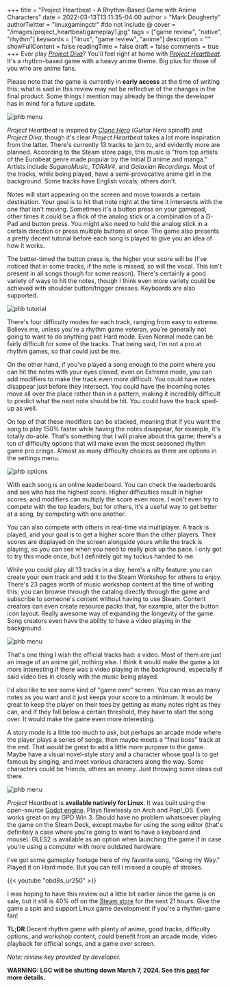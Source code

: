 +++
title = "Project Heartbeat - A Rhythm-Based Game with Anime Characters"
date = 2022-03-13T13:11:35-04:00
author = "Mark Dougherty"
authorTwitter = "linuxgamingctr" #do not include @
cover = "/images/project_heartbeat/gameplay1.jpg"
tags = ["game review", "native", "rhythm"]
keywords = ["linux", "game review", "anime"]
description = ""
showFullContent = false
readingTime = false
draft = false
comments = true
+++
Ever play [*Project Diva*](https://miku.sega.com/megamix/)? You'll feel right at home with [*Project Heartbeat*](https://store.steampowered.com/app/1216230/Project_Heartbeat/). It's a rhythm-based game with a heavy anime theme. Big plus for those of you who are anime fans.

Please note that the game is currently in **early access** at the time of writing this; what is said in this review may not be reflective of the changes in the final product. Some things I mention may already be things the developer has in mind for a future update.

![phb menu](/images/project_heartbeat/menu.jpg)

*Project Heartbeat* is inspired by [*Clone Hero*](https://clonehero.net/) (*Guitar Hero* spinoff) and *Project Diva*, though it's clear *Project Heartbeat* takes a lot more inspiration from the latter. There's currently 13 tracks to jam to, and evidently more are planned. According to the Steam store page, this music is "from top artists of the Eurobeat genre made popular by the Initial D anime and manga." Artists include *SuganoMusic*, *TORAV4*, and *Galaxian Recordings*.  Most of the tracks, while being played, have a semi-provocative anime girl in the background. Some tracks have English vocals; others don't. 

Notes will start appearing on the screen and move towards a certain destination. Your goal is to hit that note right at the time it intersects with the one that isn't moving. Sometimes it's a button press on your gamepad, other times it could be a flick of the analog stick or a combination of a D-Pad and button press. You might also need to hold the analog stick in a certain direction or press multiple buttons at once. The game also presents a pretty decent tutorial before each song is played to give you an idea of how it works.

The better-timed the button press is, the higher your score will be (I've noticed that in some tracks, if the note is missed, so will the vocal. This isn't present in all songs though for some reason). There's certainly a good variety of ways to hit the notes, though I think even more variety could be achieved with shoulder button/trigger presses. Keyboards are also supported.

![phb tutorial](/images/project_heartbeat/tut.jpg)

There's four difficulty modes for each track, ranging from easy to extreme. Believe me, unless you're a rhythm game veteran, you're generally not going to want to do anything past Hard mode. Even Normal mode can be fairly difficult for some of the tracks. That being said, I'm not a pro at rhythm games, so that could just be me.

On the other hand, if you've played a song enough to the point where you can hit the notes with your eyes closed, even on Extreme mode, you can add modifiers to make the track even *more* difficult. You could have notes disappear just before they intersect. You could have the incoming notes move all over the place rather than in a pattern, making it incredibly difficult to predict what the next note should be hit. You could have the track sped-up as well. 

On top of that these modifiers can be stacked, meaning that if you want the song to play 150% faster while having the notes disappear, for example, it's totally do-able. That's something that I will praise about this game; there's a ton of difficulty options that will make even the most seasoned rhythm game pro cringe. Almost as many difficulty choices as there are options in the settings menu.

![phb options](/images/project_heartbeat/phb_on_gpd.jpg)

With each song is an online leaderboard. You can check the leaderboards and see who has the highest score. Higher difficulties result in higher scores, and modifiers can multiply the score even more. I won't even try to compete with the top leaders, but for others, it's a useful way to get better at a song, by competing with one another.

You can also compete with others in real-time via multiplayer. A track is played, and your goal is to get a higher score than the other players. Their scores are displayed on the screen alongside yours while the track is playing, so you can see when you need to really pick up the pace. I only got to try this mode once, but I definitely got my tuckus handed to me.

While you could play all 13 tracks in a day, here's a nifty feature: you can create your own track and add it to the Steam Workshop for others to enjoy. There's 23 pages worth of music workshop content at the time of writing this; you can browse through the catalog directly through the game and subscribe to someone's content without having to use Steam. Content creators can even create resource packs that, for example, alter the button icon layout. Really awesome way of expanding the longevity of the game. Song creators even have the ability to have a video playing in the background.

![phb menu](/images/project_heartbeat/workshop.jpg)

That's one thing I wish the official tracks had: a video. Most of them are just an image of an anime girl, nothing else. I think it would make the game a lot more interesting if there was a video playing in the background, especially if said video ties in closely with the music being played.

I'd also like to see some kind of "game over" screen. You can miss as many notes as you want and it just keeps your score to a minimum. It would be great to keep the player on their toes by getting as many notes right as they can, and if they fall below a certain threshold, they have to start the song over. It would make the game even more interesting.

A story mode is a little too much to ask, but perhaps an arcade mode where the player plays a series of songs, then maybe meets a "final boss" track at the end. That would be great to add a little more purpose to the game. Maybe have a visual novel-style story and a character whose goal is to get famous by singing, and meet various characters along the way. Some characters could be friends, others an enemy. Just throwing some ideas out there.

![phb menu](/images/project_heartbeat/gameplay2.jpg)

*Project Heartbeat* is **available natively for Linux**. It was built using the open-source [Godot engine](https://godotengine.org). Plays flawlessly on Arch and Pop!_OS. Even works great on my GPD Win 3. Should have no problem whatsoever playing the game on the Steam Deck, except maybe for using the song editor (that's definitely a case where you're going to want to have a keyboard and mouse). GLES2 is available as an option when launching the game if in case you're using a computer with more outdated hardware.

I've got some gameplay footage here of my favorite song, "Going my Way." Played it on Hard mode. But you can tell I missed a couple of strokes.

{{< youtube "obd8s_ur250" >}}

I was hoping to have this review out a little bit earlier since the game is on sale, but it still is 40% off on the [Steam store](https://store.steampowered.com/app/1216230/Project_Heartbeat/) for the next 21 hours. Give the game a spin and support Linux game development if you're a rhythm-game fan!

**TL;DR** Decent rhythm game with plenty of anime, good tracks, difficulty options, and workshop content, could benefit from an arcade mode, video playback for official songs, and a game over screen.

*Note: review key provided by developer.*

**WARNING: LGC will be shutting down March 7, 2024. See this [post](https://linuxgamingcentral.com/posts/the-end-of-lgc/) for more details.**
